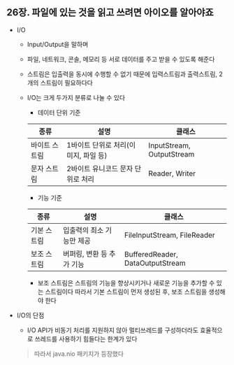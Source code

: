 ## 26장. 파일에 있는 것을 읽고 쓰려면 아이오를 알아야죠

* I/O
    - Input/Output을 말하며
    - 파일, 네트워크, 콘솔, 메모리 등 서로 데이터를 주고 받을 수 있도록 해준다
    - 스트림은 입출력을 동시에 수행할 수 없기 때문에 입력스트림과 출력스트림, 2개의 스트림이 필요하다다
    - I/O는 크게 두가지 분류로 나눌 수 있다
        + 데이터 단위 기준

        |종류|설명|클래스|
        |---|---|---|
        |바이트 스트림|1바이트 단위로 처리(이미지, 파일 등)|InputStream, OutputStream|
        |문자 스트림|2바이트 유니코드 문자 단위로 처리|Reader, Writer|

        + 기능 기준

        |종류|설명|클래스|
        |---|---|---|
        |기본 스트림|입출력의 최소 기능만 제공|FileInputStream, FileReader|
        |보조 스트림|버퍼링, 변환 등 추가 기능|BufferedReader, DataOutputStream|
        - 보조 스트림은 스트림의 기능을 향상시키거나 새로운 기능을 추가할 수 있는 스트림이다 따라서 기본 스트림이 먼저 생성된 후, 보조 스트림을 생성해야 한다

* I/O의 단점
    - I/O API가 비동기 처리를 지원하지 않아 멀티쓰레드를 구성하더라도 효율적으로 쓰레드를 사용하기 힘들다는 한계가 있다
    > 따라서 java.nio 패키지가 등장했다